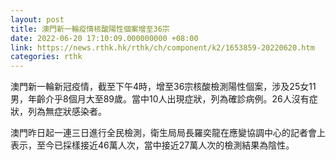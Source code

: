 ```yaml
---
layout: post
title: 澳門新一輪疫情核酸陽性個案增至36宗
date: 2022-06-20 17:10:09.000000000 +08:00
link: https://news.rthk.hk/rthk/ch/component/k2/1653859-20220620.htm
categories: rthk
---
```


澳門新一輪新冠疫情，截至下午4時，增至36宗核酸檢測陽性個案，涉及25女11男，年齡介乎8個月大至89歲。當中10人出現症狀，列為確診病例。26人沒有症狀，列為無症狀感染者。

澳門昨日起一連三日進行全民檢測，衛生局局長羅奕龍在應變協調中心的記者會上表示，至今已採樣接近46萬人次，當中接近27萬人次的檢測結果為陰性。

